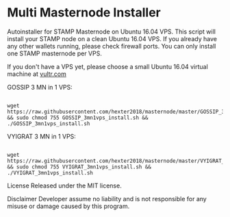 # Multi Masternode Installer
Autoinstaller for STAMP Masternode on Ubuntu 16.04 VPS. This script will install your STAMP node on a clean Ubuntu 16.04 VPS. If you already have any other wallets running, please check firewall ports. You can only install one STAMP masternode per VPS.

If you don't have a VPS yet, please choose a small Ubuntu 16.04 virtual machine at <a href="https://www.vultr.com/?ref=7448290" rel="nofollow">vultr.com</a></p>

GOSSIP 3 MN in 1 VPS:
<pre><code>
wget https://raw.githubusercontent.com/hexter2018/masternode/master/GOSSIP_3mn1vps_install.sh && sudo chmod 755 GOSSIP_3mn1vps_install.sh && ./GOSSIP_3mn1vps_install.sh
</pre></code>

VYIGRAT 3 MN in 1 VPS:
<pre><code>
wget https://raw.githubusercontent.com/hexter2018/masternode/master/VYIGRAT_3mn1vps_install.sh && sudo chmod 755 VYIGRAT_3mn1vps_install.sh && ./VYIGRAT_3mn1vps_install.sh
</pre></code>
License
Released under the MIT license.

Disclaimer
Developer assume no liability and is not responsible for any misuse or damage caused by this program.
